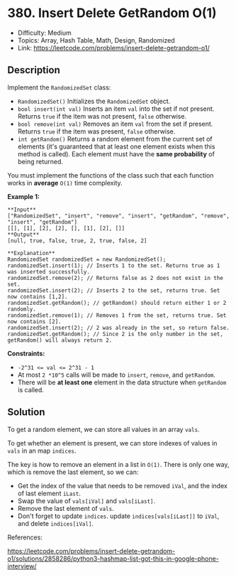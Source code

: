 # 380. Insert Delete GetRandom O(1)

- Difficulty: Medium
- Topics: Array, Hash Table, Math, Design, Randomized
- Link: https://leetcode.com/problems/insert-delete-getrandom-o1/

## Description

Implement the `RandomizedSet` class:

- `RandomizedSet()` Initializes the `RandomizedSet` object.
- `bool insert(int val)` Inserts an item `val` into the set if not present. Returns `true` if the item was not present, `false` otherwise.
- `bool remove(int val)` Removes an item `val` from the set if present. Returns `true` if the item was present, `false` otherwise.
- `int getRandom()` Returns a random element from the
  current set of elements (it's guaranteed that at least one element
  exists when this method is called). Each element must have the **same probability** of being returned.

You must implement the functions of the class such that each function works in **average** `O(1)` time complexity.

**Example 1:**

```
**Input**
["RandomizedSet", "insert", "remove", "insert", "getRandom", "remove", "insert", "getRandom"]
[[], [1], [2], [2], [], [1], [2], []]
**Output**
[null, true, false, true, 2, true, false, 2]

**Explanation**
RandomizedSet randomizedSet = new RandomizedSet();
randomizedSet.insert(1); // Inserts 1 to the set. Returns true as 1 was inserted successfully.
randomizedSet.remove(2); // Returns false as 2 does not exist in the set.
randomizedSet.insert(2); // Inserts 2 to the set, returns true. Set now contains [1,2].
randomizedSet.getRandom(); // getRandom() should return either 1 or 2 randomly.
randomizedSet.remove(1); // Removes 1 from the set, returns true. Set now contains [2].
randomizedSet.insert(2); // 2 was already in the set, so return false.
randomizedSet.getRandom(); // Since 2 is the only number in the set, getRandom() will always return 2.
```

**Constraints:**

- `-2^31 <= val <= 2^31 - 1`
- At most `2 *10^5` calls will be made to `insert`, `remove`, and `getRandom`.
- There will be **at least one** element in the data structure when `getRandom` is called.

## Solution

To get a random element, we can store all values in an array `vals`.

To get whether an element is present, we can store indexes of values in `vals` in an map `indices`.

The key is how to remove an element in a list in `O(1)`. There is only one way, which is remove the last element, so we can:

- Get the index of the value that needs to be removed `iVal`, and the index of last element `iLast`.
- Swap the value of `vals[iVal]` and `vals[iLast]`.
- Remove the last element of `vals`.
- Don't forget to update `indices`. update `indices[vals[iLast]]` to `iVal`, and delete `indices[iVal]`.

References:

https://leetcode.com/problems/insert-delete-getrandom-o1/solutions/2858286/python3-hashmap-list-got-this-in-google-phone-interview/
